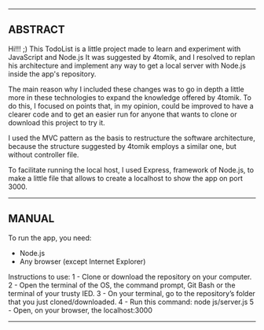 ------------
ABSTRACT
-
Hi!!! ;)
This TodoList is a little project made to learn and experiment with JavaScript and Node.js
It was suggested by 4tomik, and I resolved to replan his architecture and implement any way to get a local server with Node.js inside the app's repository.

The main reason why I included these changes was to go in depth a little more in these technologies to expand the knowledge offered by 4tomik. To do this, I focused on points that, in my opinion, could be improved to have a clearer code and to get an easier run for anyone that wants to clone or download this project to try it.

I used the MVC pattern as the basis to restructure the software architecture, because the structure suggested by 4tomik employs a similar one, but without controller file. 

To facilitate running the local host, I used Express, framework of Node.js, to make a little file that allows to create a localhost to show the app on port 3000.

------------
MANUAL
-
To run the app, you need:
  - Node.js
  - Any browser (except Internet Explorer)

Instructions to use:
  1 - Clone or download the repository on your computer.
  2 - Open the terminal of the OS, the command prompt, Git Bash or the terminal of your trusty IED.
  3 - On your terminal, go to the repository’s folder that you just cloned/downloaded.
  4 - Run this command:  node js/server.js
  5 - Open, on your browser, the localhost:3000

------------
